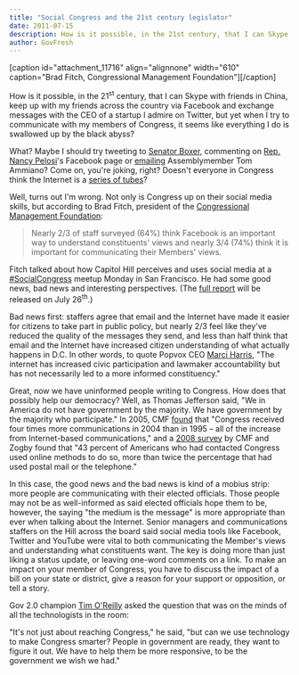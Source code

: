 ```yaml
---
title: "Social Congress and the 21st century legislator"
date: 2011-07-15
description: How is it possible, in the 21st century, that I can Skype with friends in China, keep up with my friends across the country via Facebook and exchange messages with the CEO of a startup I admire on Twitter, but yet when I try to communicate with my members of Congress, it seems like everything I do is swallowed up by the black abyss?
author: GovFresh
---
```


[caption id="attachment_11716" align="alignnone" width="610" caption="Brad Fitch, Congressional Management Foundation"][/caption]

How is it possible, in the 21<sup>st</sup> century, that I can Skype with friends in China, keep up with my friends across the country via Facebook and exchange messages with the CEO of a startup I admire on Twitter, but yet when I try to communicate with my members of Congress, it seems like everything I do is swallowed up by the black abyss? 

What? Maybe I should try tweeting to <a href="http://twitter.com/#%21/@senatorboxer" target="_blank">Senator Boxer</a>, commenting on <a href="http://www.facebook.com/NancyPelosi" target="_blank">Rep. Nancy Pelosi</a>'s Facebook page or <a href="http://lcmspubcontact.lc.ca.gov/PublicLCMS/ContactPopup.php?district=AD13&amp;" target="_blank">emailing</a> Assemblymember Tom Ammiano? Come on, you're joking, right? Doesn't everyone in Congress think the Internet is a <a href="http://www.youtube.com/watch?v=f99PcP0aFNE" target="_blank">series of tubes</a>? 

Well, turns out I'm wrong. Not only is Congress up on their social media skills, but according to Brad Fitch, president of the <a href="http://www.congressfoundation.org/" target="_blank">Congressional Management Foundation</a>:

<blockquote>Nearly 2/3 of staff surveyed (64%) think Facebook is an important way to understand constituents' views and nearly 3/4 (74%) think it is important for communicating their Members' views.</blockquote>

Fitch talked about how Capitol Hill perceives and uses social media at a <a href="http://topsy.com/s?order=date&amp;q=%23SocialCongress&amp;type=tweet&amp;window=realtime" target="_blank">#SocialCongress</a> meetup Monday in San Francisco. He had some good news, bad news and interesting perspectives. (The <a href="http://www.congressfoundation.org/news/press-releases/915-coming-july-26-socialcongress" target="_blank">full report</a> will be released on July 26<sup>th</sup>.)

Bad news first: staffers agree that email and the Internet have made it easier for citizens to take part in public policy, but nearly 2/3 feel like they've reduced the quality of the messages they send, and less than half think that email and the Internet have increased citizen understanding of what actually happens in D.C. In other words, to quote Popvox CEO <a href="http://www.popvox.com/blog/2011/07/14/socialcongress/" target="_blank">Marci Harris</a>, "The internet has increased civic participation and lawmaker accountability but has not necessarily led to a more informed constituency."

Great, now we have uninformed people writing to Congress. How does that possibly help our democracy? Well, as Thomas Jefferson said, "We in America do not have government by the majority. We have government by the majority who participate." In 2005, CMF <a href="http://pmpu.org/wp-content/uploads/CWC-Capitol-Hill.pdf" target="_blank">found</a> that "Congress received four times more communications in 2004 than in 1995 – all of the increase from Internet-based communications," and a <a href="http://www.congressfoundation.org/storage/documents/CMF_Pubs/cwc_citizenengagement.pdf" target="_blank">2008 survey</a> by CMF and Zogby found that "43 percent of Americans who had contacted Congress used online methods to do so, more than twice the percentage that had used postal mail or the telephone."

In this case, the good news and the bad news is kind of a mobius strip: more people are communicating with their elected officials. Those people may not be as well-informed as said elected officials hope them to be, however, the saying "the medium is the message" is more appropriate than ever when talking about the Internet. Senior managers and communications staffers on the Hill across the board said social media tools like Facebook, Twitter and YouTube were vital to both communicating the Member's views and understanding what constituents want. The key is doing more than just liking a status update, or leaving one-word comments on a link. To make an impact on your member of Congress, you have to discuss the impact of a bill on your state or district, give a reason for your support or opposition, or tell a story. 

Gov 2.0 champion <a href="http://twitter.com/timoreilly" target="_blank">Tim O'Reilly</a> asked the question that was on the minds of all the technologists in the room:

"It's not just about reaching Congress," he said, "but can we use technology to make Congress smarter? People in government are ready, they want to figure it out. We have to help them be more responsive, to be the government we wish we had."
